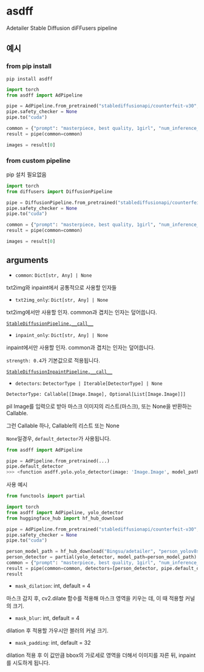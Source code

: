 # asdff

Adetailer Stable Diffusion diFFusers pipeline

## 예시

### from pip install

```
pip install asdff
```

```py
import torch
from asdff import AdPipeline

pipe = AdPipeline.from_pretrained("stablediffusionapi/counterfeit-v30", torch_dtype=torch.float16)
pipe.safety_checker = None
pipe.to("cuda")

common = {"prompt": "masterpiece, best quality, 1girl", "num_inference_steps": 28}
result = pipe(common=common)

images = result[0]
```

### from custom pipeline

pip 설치 필요없음

```py
import torch
from diffusers import DiffusionPipeline

pipe = DiffusionPipeline.from_pretrained("stablediffusionapi/counterfeit-v30", torch_dtype=torch.float16, custom_pipeline="Bingsu/adetailer_pipeline")
pipe.safety_checker = None
pipe.to("cuda")

common = {"prompt": "masterpiece, best quality, 1girl", "num_inference_steps": 28}
result = pipe(common=common)

images = result[0]
```

## arguments

- `common`: `Dict[str, Any] | None`

txt2img와 inpaint에서 공통적으로 사용할 인자들

- `txt2img_only`: `Dict[str, Any] | None`

txt2img에서만 사용할 인자. common과 겹치는 인자는 덮어씁니다.

[`StableDiffusionPipeline.__call__`](https://huggingface.co/docs/diffusers/api/pipelines/stable_diffusion/text2img#diffusers.StableDiffusionPipeline.__call__)

- `inpaint_only`: `Dict[str, Any] | None`

inpaint에서만 사용할 인자. common과 겹치는 인자는 덮어씁니다.

`strength: 0.4`가 기본값으로 적용됩니다.

[`StableDiffusionInpaintPipeline.__call__`](https://huggingface.co/docs/diffusers/api/pipelines/stable_diffusion/inpaint#diffusers.StableDiffusionInpaintPipeline.__call__)

- `detectors`: `DetectorType | Iterable[DetectorType] | None`

`DetectorType: Callable[[Image.Image], Optional[List[Image.Image]]]`

pil Image를 입력으로 받아 마스크 이미지의 리스트(마스크), 또는 None을 반환하는 Callable.

그런 Callable 하나, Callable의 리스트 또는 None

`None`일경우, `default_detector`가 사용됩니다.

```py
from asdff import AdPipeline

pipe = AdPipeline.from_pretrained(...)
pipe.default_detector
>>> <function asdff.yolo.yolo_detector(image: 'Image.Image', model_path: 'str | None' = None, confidence: 'float' = 0.3) -> 'list[Image.Image] | None'>
```

사용 예시

```py
from functools import partial

import torch
from asdff import AdPipeline, yolo_detector
from huggingface_hub import hf_hub_download

pipe = AdPipeline.from_pretrained("stablediffusionapi/counterfeit-v30", torch_dtype=torch.float16)
pipe.safety_checker = None
pipe.to("cuda")

person_model_path = hf_hub_download("Bingsu/adetailer", "person_yolov8s-seg.pt")
person_detector = partial(yolo_detector, model_path=person_model_path)
common = {"prompt": "masterpiece, best quality, 1girl", "num_inference_steps": 28}
result = pipe(common=common, detectors=[person_detector, pipe.default_detector])
result
```

- `mask_dilation`: int, default = 4

마스크 감지 후, cv2.dilate 함수를 적용해 마스크 영역을 키우는 데, 이 때 적용할 커널의 크기.

- `mask_blur`: int, default = 4

dilation 후 적용할 가우시안 블러의 커널 크기.

- `mask_padding`: int, default = 32

dilation 적용 후 이 값만큼 bbox의 가로세로 영역을 더해서 이미지를 자른 뒤, inpaint를 시도하게 됩니다.
